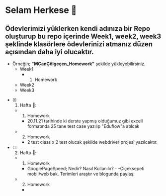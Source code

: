 # Selam Herkese 👋
## Ödevlerimizi yüklerken kendi adınıza bir Repo oluşturup bu repo içerinde Week1, week2, week3 şeklinde klasörlere ödevlerinizi atmanız düzen açısından daha iyi olucaktır.
- Örneğin; **"MCanÇölgeçen_Homework"** şekilde yükleyebilirsiniz.
    - Week1
       - 1. Homework  
    - Week2
    - Week3  


- [x] 1. Hafta :tada::
  - 1. Homework
      - 20.11.21 tarihinde ki derste yapmış olduğumuz gibi excell formatında 25 tane test case yazılıp "Eduflow"a atılcak
  - 2. Homework
      - 2 test class x 2 test olucak şekilde webdriver projesi yazılcaktır.
      
- [ ] 2. Hafta 🌻:
  - 1. Homework
      - GooglePageSpeed; Nedir? Nasıl Kullanılır? - -Çiçeksepeti mobil/web bak. Terimleri araştır ve blogunda paylaş.
  - 2. Homework
      -
